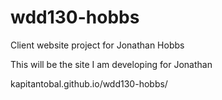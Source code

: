 # wdd130-hobbs
Client website project for Jonathan Hobbs

This will be the site I am developing for Jonathan

kapitantobal.github.io/wdd130-hobbs/
